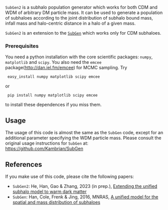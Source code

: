 `SubGen2` is a subhalo population generator which works for both CDM and WDM of arbitrary DM particle mass. It can be used to generate a population of subhaloes according to the joint distribution of subhalo bound mass, infall mass and halo-centric distance in a halo of a given mass. 

`SubGen2` is an extension to the [`SubGen`](https://github.com/Kambrian/SubGen) which works only for CDM subhaloes.
### Prerequisites

You need a python installation with the core scientific packages: `numpy`, `matplotlib` and `scipy`.
You also need the `emcee` package(http://dan.iel.fm/emcee) for MCMC sampling. Try

     easy_install numpy matplotlib scipy emcee

or

     pip install numpy matplotlib scipy emcee

to install these dependences if you miss them.

## Usage
The usage of this code is almost the same as the `SubGen` code, except for an additional parameter specifying the WDM particle mass. Please consult the original usage instructions for `SubGen` at: https://github.com/Kambrian/SubGen 

## References
If you make use of this code, please cite the following papers:
- `SubGen2`: He, Han, Gao & Zhang, 2023 (in prep.), [Extending the unified subhalo model to warm dark matter](TBA) 
- `SubGen`: Han, Cole, Frenk & Jing, 2016, MNRAS, [A unified model for the spatial and mass distribution of subhaloes](http://arxiv.org/abs/1509.02175) 
